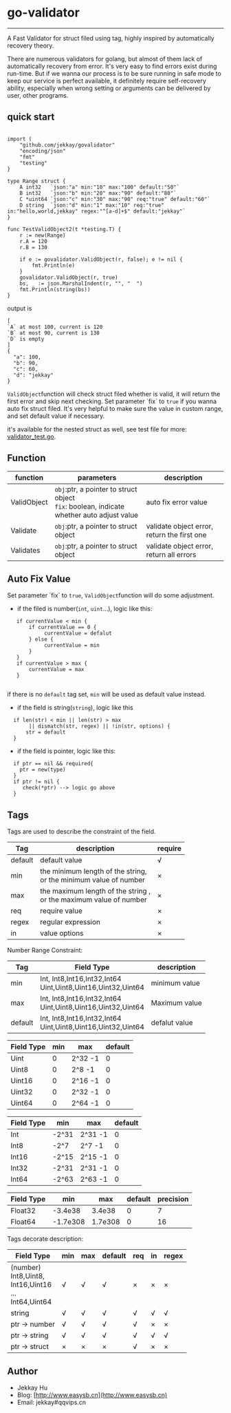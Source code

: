# go-validator

---

<p>A Fast Validator for struct filed using tag, highly inspired by automatically recovery theory.</p>

<p>There are numerous validators for golang, but almost of them lack of automatically 
recovery from error. It's very easy to find errors exist during run-time. But if we wanna our process 
 is to be sure running in safe mode to keep our service is perfect available, it definitely require
 self-recovery ability, especially when wrong setting or arguments can be delivered
 by user, other programs.
 </p>

## quick start

```

import (
    "github.com/jekkay/govalidator"
    "encoding/json"
    "fmt"
    "testing"
}

type Range struct {
    A int32   `json:"a" min:"10" max:"100" default:"50"`
    B int32   `json:"b" min:"20" max:"90" default:"80"`
    C *uint64 `json:"c" min:"30" max:"90" req:"true" default:"60"`
    D string  `json:"d" min:"1" max:"10" req:"true" in:"hello,world,jekkay" regex:"^[a-d]+$" default:"jekkay"`
}

func TestValidObject2(t *testing.T) {
	r := new(Range)
	r.A = 120
	r.B = 130

	if e := govalidator.ValidObject(r, false); e != nil {
		fmt.Println(e)
	}
	govalidator.ValidObject(r, true)
	bs, _ := json.MarshalIndent(r, "", "  ")
	fmt.Println(string(bs))
}
```

output is 
```
[
`A` at most 100, current is 120
`B` at most 90, current is 130 
`D` is empty
]
{
  "a": 100,
  "b": 90,
  "c": 60,
  "d": "jekkay"
}
```

<p><code>ValidObject</code>function will check struct filed whether is valid, 
it will return the first error and skip next checking. Set parameter `fix` to <code>true</code> 
if you wanna auto fix struct filed. It's very helpful to make sure the value in custom range, and set
default value if necessary.</p>

it's available for the nested struct as well, see test file for more: [validator_test.go](./validator_test.go).


## Function

| function | parameters | description |
|--------|--------|--------|
| ValidObject | <code>obj</code>:ptr, a pointer to struct object<br/><code>fix</code>: boolean, indicate whether auto adjust value<br/>| auto fix error value|
| Validate | <code>obj</code>:ptr, a pointer to struct object<br/>| validate object error, return the first one |
| Validates | <code>obj</code>:ptr, a pointer to struct object<br/>|  validate object error, return all errors |

## Auto Fix Value


<p>Set parameter `fix` to <code>true</code>, <code>ValidObject</code>function will do some adjustment.</p>

 - if the filed is number(<code>int</code>, <code>uint</code>...), logic like this:

```
   if currentValue < min {
       if currentValue == 0 {
            currentValue = defalut
       } else {
            currentValue = min
       }
   }
   if currentValue > max {
       currentValue = max
   }
     
``` 
<p>if there is no <code>default</code> tag set, <code>min</code> will be used as default value instead. </p>
 
 - if the field is string(<code>string</code>), logic like this

```
  if len(str) < min || len(str) > max 
       || dismatch(str, regex) || !in(str, options) {
      str = default
  }
```

 - if the field is pointer, logic like this:
 
```
  if ptr == nil && required{
    ptr = new(type)
  }
  if ptr != nil {
     check(*ptr) --> logic go above
  }

```

## Tags

<p>Tags are used to describe the constraint of the field.</p>


| Tag | description | require |
|------|------|------|
| default | default value | √ | 
| min | the minimum length of the string,<br/> or the minimum value of number | × |
| max | the maximum length of the string ,<br/> or the maximum value of number| × |
| req | require value | × |
| regex | regular expression | × |
| in | value options | × |

<p>Number Range Constraint:</p>

| Tag | Field Type |description |
|------|------|------|
| min | Int, Int8,Int16,Int32,Int64<br/>Uint,Uint8,Uint16,Uint32,Uint64| minimum value |
| max | Int, Int8,Int16,Int32,Int64<br/>Uint,Uint8,Uint16,Uint32,Uint64| Maximum value |
| default | Int, Int8,Int16,Int32,Int64<br/>Uint,Uint8,Uint16,Uint32,Uint64| defalut value |


| Field Type | min | max | default |
|-------|-------|-------|-------|
| Uint | 0 | 2^32 -1 | 0 |
| Uint8 | 0 | 2^8 -1 | 0 |
| Uint16 | 0 | 2^16 -1 | 0 |
| Uint32 | 0 | 2^32 -1 | 0 |
| Uint64 | 0 | 2^64 -1 | 0 |


| Field Type | min | max | default |
|-------|-------|-------|-------|
| Int | -2^31 | 2^31 -1 | 0 |
| Int8 | -2^7 | 2^7 -1 | 0 |
| Int16 | -2^15 | 2^15 -1 | 0 |
| Int32 | -2^31 | 2^31 -1 | 0 |
| Int64 | -2^63 | 2^63 -1 | 0 |

| Field Type | min | max | default | precision|
|-------|-------|-------|-------|-------|
| Float32 | -3.4e38 | 3.4e38 | 0 | 7 |
| Float64 | -1.7e308 | 1.7e308	 | 0 | 16 |


<p> Tags decorate description:</p>

| Field Type | min | max | default | req | in | regex |
|-------|-------|-------|-------|-------|-------|-------|
| (number)<br/>Int8,Uint8,<br/>Int16,Uint16<br/>...<br/>Int64,Uint64| √ | √ | √ | × |× |× |
| string | √ | √ | √ |  √ | √ | √ |
| ptr -> number |√ | √ | √ | √ |× |× |
| ptr -> string | √ | √ | √ |  √ | √ | √ |
| ptr -> struct |× |× |× |√ |× |× |

## Author
 - Jekkay Hu
 - Blog: [http://www.easysb.cn](http://www.easysb.cn)
 - Email: jekkay#qqvips.cn
 